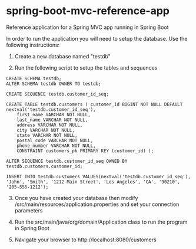 # spring-boot-mvc-reference-app
Reference application for a Spring MVC app running in Spring Boot

In order to run the application you will need to setup the database.  Use the following instructions:

1. Create a new database named "testdb"

2. Run the following script to setup the tables and sequences

```DROP SCHEMA IF EXISTS testdb cascade; 
CREATE SCHEMA testdb; 
ALTER SCHEMA testdb OWNER TO testdb;

CREATE SEQUENCE testdb.customer_id_seq;

CREATE TABLE testdb.customers ( customer_id BIGINT NOT NULL DEFAULT nextval('testdb.customer_id_seq'), 
	first_name VARCHAR NOT NULL, 
	last_name VARCHAR NOT NULL, 
	address VARCHAR NOT NULL, 
	city VARCHAR NOT NULL,
	state VARCHAR NOT NULL,
	postal_code VARCHAR NOT NULL,
	phone_number VARCHAR NOT NULL,
	CONSTRAINT customers_pk PRIMARY KEY (customer_id) );

ALTER SEQUENCE testdb.customer_id_seq OWNED BY testdb.customers.customer_id;

INSERT INTO testdb.customers VALUES(nextval('testdb.customer_id_seq'), 'John', 'Smith', '1212 Main Street', 'Los Angeles', 'CA', '90210', '205-555-1212');
```

3. Once you have created your database then modify /src/main/resources/application.properties and set your connection parameters

4. Run the src/main/java/org/domain/Application class to run the program in Spring Boot

5. Navigate your browser to http://localhost:8080/customers
